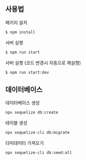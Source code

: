 ## 사용법

패키지 설치<br>

```bash
$ npm install
```

서버 실행<br>

```bash
$ npm run start
```

서버 실행 (코드 변경시 자동으로 재실행)<br>

```bash
$ npm run start:dev
```

## 데이터베이스

데이터베이스 생성<br>

```bash
npx sequelize db:create
```

테이블 생성<br>

```bash
npx sequelize-cli db:migrate
```

더미데이터 가져오기<br>

```bash
npx sequelize-cli db:seed:all
```
